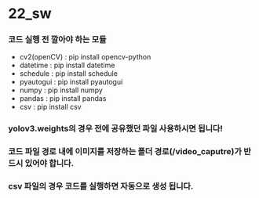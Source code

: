 ﻿# 22_sw
### 코드 실행 전 깔아야 하는 모듈
- cv2(openCV) : pip install opencv-python
- datetime : pip install datetime
- schedule : pip install schedule
- pyautogui : pip install pyautogui
- numpy : pip install numpy
- pandas : pip install pandas
- csv : pip install csv

### yolov3.weights의 경우 전에 공유했던 파일 사용하시면 됩니다!

### 코드 파일 경로 내에 이미지를 저장하는 폴더 경로(/video_caputre)가 반드시 있어야 합니다.

### csv 파일의 경우 코드를 실행하면 자동으로 생성 됩니다.
